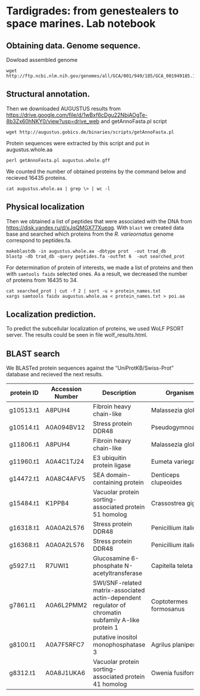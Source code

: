# Tardigrades: from genestealers to space marines. Lab notebook

## Obtaining data. Genome sequence.

Dowload assembled genome
```
wget http://ftp.ncbi.nlm.nih.gov/genomes/all/GCA/001/949/185/GCA_001949185.1_Rvar_4.0/GCA_001949185.1_Rvar_4.0_genomic.fna.gz
```
## Structural annotation.

Then we downloaded AUGUSTUS results from https://drive.google.com/file/d/1wBxf6cDgu22NbjAOgTe-8b3Zx60hNKY0/view?usp=drive_web and getAnnoFasta.pl script
```
wget http://augustus.gobics.de/binaries/scripts/getAnnoFasta.pl
```
Protein sequences were extracted by this script and put in augustus.whole.aa
```
perl getAnnoFasta.pl augustus.whole.gff 
```
We counted the number of obtained proteins by the command below and recieved 16435 proteins.
```
cat augustus.whole.aa | grep \> | wc -l
```
## Physical localization

Then we obtained a list of peptides that were associated with the DNA from https://disk.yandex.ru/d/xJqQMGX77Xueqg. With `blast` we created data base and searched which proteins from the _R. varieornatus_ genome correspond to peptides.fa.
```
makeblastdb -in augustus.whole.aa -dbtype prot  -out trad_db
blastp -db trad_db -query peptides.fa -outfmt 6  -out searched_prot
```
For determination of protein of interests, we made a list of proteins and then with `samtools faidx` selected ones. As a result, we decreased the number of proteins from 16435 to 34.
```
cat searched_prot | cut -f 2 | sort -u > protein_names.txt
xargs samtools faidx augustus.whole.aa < protein_names.txt > poi.aa
```
## Localization prediction.

To predict the subcellular localization of proteins, we used WoLF PSORT server. The results could be seen in file wolf_results.html.

## BLAST search

We BLASTed protein sequences against the “UniProtKB/Swiss-Prot” database and recieved the next results.

| protein ID | Accession Number | Description                   | Organism             | Score | Identities (%) | E-value  |
|------------|------------------|-------------------------------|----------------------|-------|----------------|----------|
| g10513.t1  | A8PUH4           | Fibroin heavy chain-like      | Malassezia globosa   | 157   | 37.9           | 5.5e-42  |
| g10514.t1  | A0A094BV12       | Stress protein DDR48          | Pseudogymnoascus     | 72    | 25.3           | 1.8e-11  |
| g11806.t1  | A8PUH4           | Fibroin heavy chain-like      | Malassezia globosa   | 101   | 47.4           | 3.3e-22  |
| g11960.t1  | A0A4C1TJ24       | E3 ubiquitin protein ligase   | Eumeta variegata     | 477   | 32.9           | 4.6e-150 |
| g14472.t1  | A0A8C4AFV5       | SEA domain-containing protein | Denticeps clupeoides | 144   | 24.4           | 2.9e-33  |
| g15484.t1  | K1PPB4           | Vacuolar protein sorting-associated protein 51 homolog | Crassostrea gigas | 701 | 50.9 | 0 |
| g16318.t1  | A0A0A2L576       | Stress protein DDR48          | Penicillium italicum | 148   | 36.4           | 1.7E-38  |
| g16368.t1  | A0A0A2L576       | Stress protein DDR48          | Penicillium italicum | 134   | 34.8           | 1.5E-33  |
| g5927.t1   | R7UWI1           | Glucosamine 6-phosphate N-acetyltransferase | Capitella teleta | 112 | 43.8 | 9.8E-25    |
| g7861.t1   | A0A6L2PMM2       | SWI/SNF-related matrix-associated actin-dependent regulator of chromatin subfamily A-like protein 1 | Coptotermes formosanus | 299 | 38.5 | 1.2E-88 |
| g8100.t1   | A0A7F5RFC7       | putative inositol monophosphatase 3 | Agrilus planipennis | 204 | 37.9        | 1.6E-54  |
| g8312.t1   | A0A8J1UKA6       | Vacuolar protein sorting-associated protein 41 homolog | Owenia fusiformis | 637 | 42.6 | 0 |
